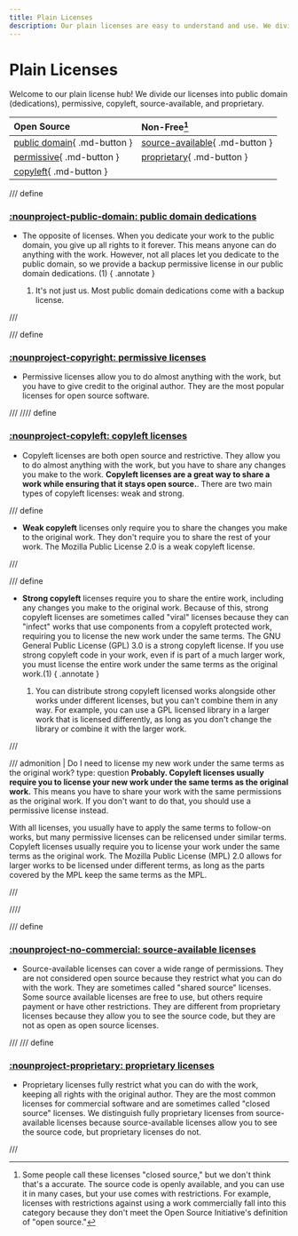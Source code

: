 ```yaml
---
title: Plain Licenses
description: Our plain licenses are easy to understand and use. We divide our licenses into public domain (dedications), permissive, copyleft, source-available, and proprietary.
---
```


# Plain Licenses

Welcome to our plain license hub! We divide our licenses into public domain (dedications), permissive, copyleft, source-available, and proprietary.

| Open Source                                                                  | Non-Free[^1]                                                          |
| :--------------------------------------------------------------------------- | :-------------------------------------------------------------------- |
| [public domain][public-domain]{ .md-button }                        | [source-available][source-available]{ .md-button }           |
| [permissive][permissive]{ .md-button }                              | [proprietary][proprietary]{ .md-button }                     |
| [copyleft][copyleft]{ .md-button }                                  |                                                                       |

[^1]: Some people call these licenses "closed source," but we don't think that's a accurate. The source code is openly available, and you can use it in many cases, but your use comes with restrictions. For example, licenses with restrictions against using a work commercially fall into this category because they don't meet the Open Source Initiative's definition of "open source."

/// define

### [:nounproject-public-domain: public domain dedications][public-domain]

-   The opposite of licenses. When you dedicate your work to the public domain, you give up all rights to it forever. This means anyone can do anything with the work. However, not all places let you dedicate to the public domain, so we provide a backup permissive license in our public domain dedications. (1)
{ .annotate }

    1. It's not just us. Most public domain dedications come with a backup license.

///

/// define

### [:nounproject-copyright: permissive licenses][permissive]

- Permissive licenses allow you to do almost anything with the work, but you have to give credit to the original author. They are the most popular licenses for open source software.

///
//// define

### [:nounproject-copyleft: copyleft licenses][copyleft]

- Copyleft licenses are both open source and restrictive. They allow you to do almost anything with the work, but you have to share any changes you make to the work. **Copyleft licenses are a great way to share a work while ensuring that it stays open source.**. There are two main types of copyleft licenses: weak and strong.

/// define

- **Weak copyleft** licenses only require you to share the changes you make to the original work. They don't require you to share the rest of your work. The Mozilla Public License 2.0 is a weak copyleft license.

///

/// define

-   **Strong copyleft** licenses require you to share the entire work, including any changes you make to the original work. Because of this, strong copyleft licenses are sometimes called "viral" licenses because they can "infect" works that use components from a copyleft protected work, requiring you to license the new work under the same terms. The GNU General Public License (GPL) 3.0 is a strong copyleft license. If you use strong copyleft code in your work, even if is part of a much larger work, you must license the entire work under the same terms as the original work.(1)
{ .annotate }

    1. You can distribute strong copyleft licensed works alongside other works under different licenses, but you can't combine them in any way. For example, you can use a GPL licensed library in a larger work that is licensed differently, as long as you don't change the library or combine it with the larger work.

///

/// admonition | Do I need to license my new work under the same terms as the original work?
    type: question
**Probably. Copyleft licenses usually require you to license your new work under the same terms as the original work.** This means you have to share your work with the same permissions as the original work. If you don't want to do that, you should use a permissive license instead.

With all licenses, you usually have to apply the same terms to follow-on works, but many permissive licenses can be relicensed under similar terms. Copyleft licenses usually require you to license your work under the same terms as the original work. The Mozilla Public License (MPL) 2.0 allows for larger works to be licensed under different terms, as long as the parts covered by the MPL keep the same terms as the MPL.

///

////

/// define

### [:nounproject-no-commercial: source-available licenses][source-available]

- Source-available licenses can cover a wide range of permissions. They are not considered open source because they restrict what you can do with the work. They are sometimes called "shared source" licenses. Some source available licenses are free to use, but others require payment or have other restrictions. They are different from proprietary licenses because they allow you to see the source code, but they are not as open as open source licenses.

///
/// define

### [:nounproject-proprietary: proprietary licenses][proprietary]

- Proprietary licenses fully restrict what you can do with the work, keeping all rights with the original author. They are the most common licenses for commercial software and are sometimes called "closed source" licenses. We distinguish fully proprietary licenses from source-available licenses because source-available licenses allow you to see the source code, but proprietary licenses do not.

///

[copyleft]: copyleft/index.md "Plain License Copyleft Licenses"
[permissive]: permissive/index.md "Plain License Permissive Licenses"
[proprietary]: proprietary/index.md "Plain License Proprietary Licenses"
[public-domain]: public-domain/index.md "Plain License Public Domain Dedications"
[source-available]: source-available/index.md "Plain License Source-Available Licenses"
